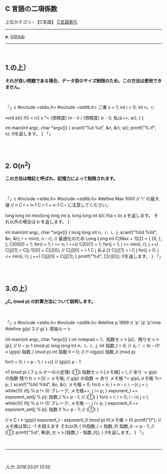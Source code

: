 ## **C 言語の二項係数**

上位カテゴリ **:** 【C言語】 [C言語索引](https://jb243.github.io/pages/5802)

---

**a.** [GitHub](https://github.com/JB243/nate9389/blob/main/C/Binomial%20Coefficient)

---

<br>

## **1.の上）**

**それが良い問題である場合、データ型のサイズ制限のため、この方法は使用できません。**

<br>

「」c
#include <stdio.h>
#include <stdlib.h>
二重 x = 1;
int i = 0;
int n、r;

void a(){
if(i < r){
x *= (倍精度) (n - i) / (倍精度) (r - i);
私は++;
a();
}
}

int main(int argc, char *argv[]) {
scanf("%d %d", &n, &r);
a();
printf("%.lf", x);
0を返します。
}
「」

<br>

<br>

## **2. O(n<sup>2</sup>)**

**この方法は暗記と呼ばれ、記憶力によって制限されます。**

<br>

「」c
#include <stdio.h>
#include <stdlib.h>
#define Max 1000 // 'r' の最大値
// n C r = n-1 C r-1 + n-1 C r に注意してください。

long long int min(long long int a, long long int b){
if(a < b) a を返します。
それ以外の場合は b を返します。
}

int main(int argc, char *argv[]) {
long long int n、r、i、j;
scanf("%lld %lld", &n, &r);
r = min(r, n - r); // 最適化のため
Long Long int C[Max + 1][2] = { {0, }, };
C[0][0] = 1;
for(i = 1; i <= n; i ++){
C[0][1] = 1;
for(j = 1; j <= min(i, r); j ++) C[j][1] = C[j-1][0] + C[j][0];
// C[j][0] = i-1 C j および C[j][1] = i C j
for(j = 0; j <= min(i, r); j ++) C[j][0] = C[j][1];
}
printf("%d", C[r][0]);
0を返します。
}
「」

<br>

<br>

## **3.の上）**

**<sub>n</sub>C<sub>r</sub> (mod p) の計算方法について説明します。**

<br>

「」c
#include <stdio.h>
#include <stdlib.h>
#define p 1999 // 'p' は 'p'rime
#define g(p) 3 // g( ): 原始ルート

int main(int argc, char *argv[]) {
int notepad = 1、指数セット[p]、残りセット[p]; // 0 ~ p-1 (mod p)
long long int n、r、i、j;
int 指数_I = 0; // ん！ ÷ (n - r)! ≡ (g(p)) 指数_I (mod p)
int 指数 II = 0; // r! ≡(g(p)) 指数_II (mod p)

for(i = 0; i < p - 1; i ++){ // (g(p)) p - 1

≡1 (mod p) (フェルマーの小定理) (①)
指数セット[メモ帳] = i; // 余り → g(p) の指数
残りセット[i] = メモ帳; // g(p) の指数 → 余り
メモ帳 *= g(p);メモ帳 %= p;
}
scanf("%lld %lld", &n, &r);
メモ帳 = 0;
for(i = n; i > n - r; i --){
j = i;
while(1){
if(j % p != 0) ブレーク;
メモ帳++;
j /= p;
}
exponent_I += exponent_set[j % p];
指数_I %= p - 1; // (①)
}
for(i = r; i > 0; i --){
j = i;
while(1){
if(j % p != 0) ブレーク;
メモ帳 --;
j /= p;
}
exponent_II += exponent_set[j % p];
指数 II %= p - 1; // (①)
}

// n C r ≡ (g(p)) exponent_I - exponent_II (mod p)
if(メモ帳 > 0) printf("0"); // メモ帳は常に -1 を超えます
それ以外    {
if(指数_I < 指数_II) 指数_II -= p - 1; // (①)
printf("%d", 剰余_セット[指数_I - 指数_II]);
}
0を返します。
}
「」

<br>

---

<br>

*入力: 2016.03.01 13:55*

